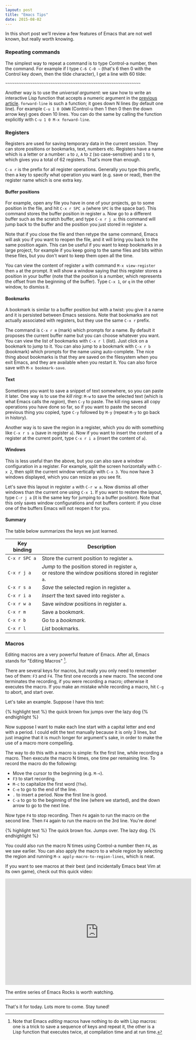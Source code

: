 ```yaml
---
layout: post
title: "Emacs Tips"
date: 2015-08-02
---
```


In this short post we'll review a few features of Emacs that are not well
known, but really worth knowing.

### Repeating commands

The simplest way to repeat a command is to type Control-a number, then the
command. For example if I type `C-6 C-0 ~` (that's 6 then 0 with the Control
key down, then the tilde character), I get a line with 60 tilde:

```
~~~~~~~~~~~~~~~~~~~~~~~~~~~~~~~~~~~~~~~~~~~~~~~~~~~~~~~~~~~~
```

Another way is to use the *universal argument*: we saw how to write an
interactive Lisp function that accepts a numeric argument in the
[previous article](/2015/07/10/lisp-part-2). `forward-line` is such a function;
it goes down N lines (by default one line). For example `C-u 1 0 DOWN`
(Control-u then 1 then 0 then the down arrow key) goes down 10 lines. You can
do the same by calling the function explicitly with `C-u 1 0 M-x forward-line`.

### Registers

Registers are used for saving temporary data in the current session. They can
store positions or bookmarks, text, numbers etc. Registers have a name which is
a letter or a number: `a` to `z`, `A` to `Z` (so case-sensitive) and `1`
to `9`, which gives you a total of 62 registers. That's more than enough.

`C-x r` is the prefix for all register operations. Generally you type this
prefix, then a key to specify what operation you want (e.g. save or read), then
the register name which is one extra key.

#### Buffer positions

For example, open any file you have in one of your projects, go to some
position in the file, and hit `C-x r SPC a` (where `SPC` is the space
bar). This command stores the buffer position in register `a`. Now go to a
different buffer such as the scratch buffer, and type `C-x r j a`: this command
will jump back to the buffer and the position you just stored in register `a`.

Note that if you close the file and then retype the same command, Emacs will
ask you if you want to reopen the file, and it will bring you back to the same
position again. This can be useful if you want to keep bookmarks in a large
project, for example if you keep going to the same files and bits within these
files, but you don't want to keep them open all the time.

You can view the content of register `a` with command `M-x view-register` then
`a` at the prompt. It will show a window saying that this register stores a
position in your buffer (note that the position is a number, which represents
the offset from the beginning of the buffer). Type `C-x 1`, or `q` in the other
window, to dismiss it.

#### Bookmarks

A bookmark is similar to a buffer position but with a twist: you give it a name
and it is persisted between Emacs sessions. Note that bookmarks are not
actually associated with registers, but they use the same `C-x r` prefix.

The command is `C-x r m` (mark) which prompts for a name. By default it
proposes the current buffer name but you can choose whatever you want. You can
view the list of bookmarks with `C-x r l` (list). Just click on a bookmark to
jump to it. You can also jump to a bookmark with `C-x r b` (bookmark) which
prompts for the name using auto-complete. The nice thing about bookmarks is
that they are saved on the filesystem when you exit Emacs, and they are
available when you restart it. You can also force save with `M-x
bookmark-save`.

#### Text

Sometimes you want to save a snippet of text somewhere, so you can paste it
later. One way is to use the *kill ring*: `M-w` to save the selected text
(which is what Emacs calls the *region*), then `C-y` to paste. The kill ring
saves all copy operations you have done so far, so if you want to paste the
second previous thing you copied, type `C-y` followed by `M-y` (repeat `M-y` to
go back in history).

Another way is to save the region in a register, which you do with something
like `C-x r s a` (save in register `a`). Now if you want to insert the content
of a register at the current point, type `C-x r i a` (insert the content of
`a`).

#### Windows

This is less useful than the above, but you can also save a window
configuration in a register. For example, split the screen horizontally with
`C-x 2`, then split the current window vertically with `C-x 3`. You now have 3
windows displayed, which you can resize as you see fit.

Let's save this layout in register `a` with `C-r w a`. Now dismiss all other
windows than the current one using `C-x 1`. If you want to restore the layout,
type `C-r j a` (it is the same key for jumping to a buffer position). Note that
this only saves window configurations and not buffers content: if you close one
of the buffers Emacs will not reopen it for you.

#### Summary

The table below summarizes the keys we just learned.

Key binding          | Description
---------------------|---------------------------------------------------------
`C-x r SPC a`        | Store the current position to register `a`.
`C-x r j a`          | *Jump* to the position stored in register `a`,<br> or restore the window positions stored in register `a`.
`C-x r s a`          | *Save* the selected region in register `a`.
`C-x r i a`          | *Insert* the text saved into register `a`.
`C-x r w a`          | Save *window* positions in register `a`.
`C-x r m`            | Save a book*mark*.
`C-x r b`            | Go to a *bookmark*.
`C-x r l`            | *List* bookmarks.

### Macros

Editing macros are a very powerful feature of Emacs. After all, Emacs stands
for "Editing Macros" [^fn-macros].

There are several keys for macros, but really you only need to remember two of
them: `F3` and `F4`. The first one records a new macro. The second one
terminates the recording, if you were recording a macro; otherwise it executes
the macro. If you make an mistake while recording a macro, hit `C-g` to abort,
and start over.

Let's take an example. Suppose I have this text:

{% highlight text %}
the quick brown fox
jumps over
the lazy dog
{% endhighlight %}

Now suppose I want to make each line start with a capital letter and end with a
period. I could edit the text manually because it is only 3 lines, but just
imagine that it is much longer for argument's sake, in order to make the use of
a macro more compelling.

The way to do this with a macro is simple: fix the first line, while recording
a macro. Then execute the macro N times, one time per remaining line. To record
the macro do the following:

- Move the cursor to the beginning (e.g. `M-<`).
- `F3` to start recording.
- `M-c` to capitalize the first word (`The`).
- `C-e` to go to the end of the line.
- `.` to insert a period. Now the first line is good.
- `C-a` to go to the beginning of the line (where we started), and the down
  arrow to go to the next line.

Now type `F4` to stop recording. Then `F4` again to run the macro on the second
line. Then `F4` again to run the macro on the 3rd line. You're done!

{% highlight text %}
The quick brown fox.
Jumps over.
The lazy dog.
{% endhighlight %}

You could also run the macro N times using Control-a number then `F4`, as we
saw earlier. You can also apply the macro to a whole region by selecting the
region and running `M-x apply-macro-to-region-lines`, which is neat.

If you want to see macros at their best (and incidentally Emacs beat Vim
at its own game), check out this quick video:

<iframe
  width="590"
  height="337"
  src="http://www.youtube.com/embed/dE2haYu0co8"
  frameborder="0"
  allowfullscreen>
</iframe>

The entire series of Emacs Rocks is worth watching.

-----
That's it for today. Lots more to come. Stay tuned!

[^fn-macros]: Note that Emacs *editing* macros have nothing to do with Lisp macros: one is a trick to save a sequence of keys and repeat it, the other is a Lisp function that executes twice, at compilation time and at run time.
